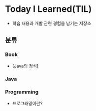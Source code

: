 # Today I Learned(TIL)
- 학습 내용과 개발 관련 경험을 남기는 저장소   

## 분류
### Book   
- [Java의 정석]   

### Java   

### Programming   
- 프로그래밍이란?